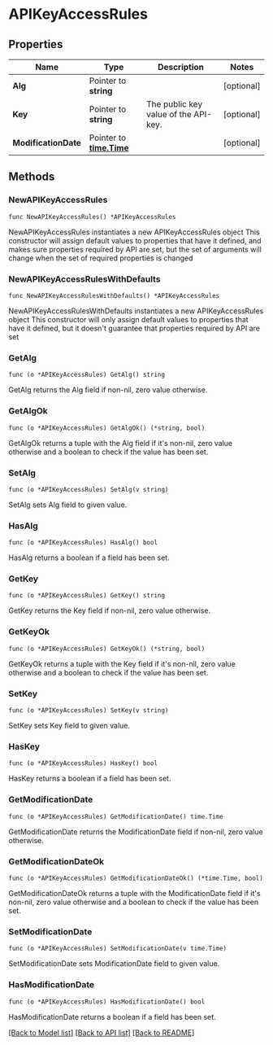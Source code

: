 # APIKeyAccessRules

## Properties

Name | Type | Description | Notes
------------ | ------------- | ------------- | -------------
**Alg** | Pointer to **string** |  | [optional] 
**Key** | Pointer to **string** | The public key value of the API-key. | [optional] 
**ModificationDate** | Pointer to [**time.Time**](time.Time.md) |  | [optional] 

## Methods

### NewAPIKeyAccessRules

`func NewAPIKeyAccessRules() *APIKeyAccessRules`

NewAPIKeyAccessRules instantiates a new APIKeyAccessRules object
This constructor will assign default values to properties that have it defined,
and makes sure properties required by API are set, but the set of arguments
will change when the set of required properties is changed

### NewAPIKeyAccessRulesWithDefaults

`func NewAPIKeyAccessRulesWithDefaults() *APIKeyAccessRules`

NewAPIKeyAccessRulesWithDefaults instantiates a new APIKeyAccessRules object
This constructor will only assign default values to properties that have it defined,
but it doesn't guarantee that properties required by API are set

### GetAlg

`func (o *APIKeyAccessRules) GetAlg() string`

GetAlg returns the Alg field if non-nil, zero value otherwise.

### GetAlgOk

`func (o *APIKeyAccessRules) GetAlgOk() (*string, bool)`

GetAlgOk returns a tuple with the Alg field if it's non-nil, zero value otherwise
and a boolean to check if the value has been set.

### SetAlg

`func (o *APIKeyAccessRules) SetAlg(v string)`

SetAlg sets Alg field to given value.

### HasAlg

`func (o *APIKeyAccessRules) HasAlg() bool`

HasAlg returns a boolean if a field has been set.

### GetKey

`func (o *APIKeyAccessRules) GetKey() string`

GetKey returns the Key field if non-nil, zero value otherwise.

### GetKeyOk

`func (o *APIKeyAccessRules) GetKeyOk() (*string, bool)`

GetKeyOk returns a tuple with the Key field if it's non-nil, zero value otherwise
and a boolean to check if the value has been set.

### SetKey

`func (o *APIKeyAccessRules) SetKey(v string)`

SetKey sets Key field to given value.

### HasKey

`func (o *APIKeyAccessRules) HasKey() bool`

HasKey returns a boolean if a field has been set.

### GetModificationDate

`func (o *APIKeyAccessRules) GetModificationDate() time.Time`

GetModificationDate returns the ModificationDate field if non-nil, zero value otherwise.

### GetModificationDateOk

`func (o *APIKeyAccessRules) GetModificationDateOk() (*time.Time, bool)`

GetModificationDateOk returns a tuple with the ModificationDate field if it's non-nil, zero value otherwise
and a boolean to check if the value has been set.

### SetModificationDate

`func (o *APIKeyAccessRules) SetModificationDate(v time.Time)`

SetModificationDate sets ModificationDate field to given value.

### HasModificationDate

`func (o *APIKeyAccessRules) HasModificationDate() bool`

HasModificationDate returns a boolean if a field has been set.


[[Back to Model list]](../README.md#documentation-for-models) [[Back to API list]](../README.md#documentation-for-api-endpoints) [[Back to README]](../README.md)


